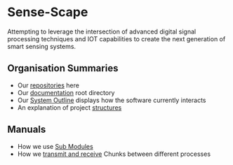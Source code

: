 # Sense-Scape

Attempting to leverage the intersection of advanced digital signal processing techniques and IOT capabilities to create the next generation of smart sensing systems.  


## Organisation Summaries
- Our [repositories](https://github.com/orgs/Sense-Scape/repositories) here
- Our [documentation](https://github.com/Sense-Scape/.github) root directory
- Our [System Outline](https://github.com/Sense-Scape/.github/blob/main/profile/System%20Outline.md) displays how the software currently interacts
- An explanation of project [structures](https://github.com/Sense-Scape/.github/tree/main/manuals)

## Manuals
- How we use  [Sub Modules](https://github.com/Sense-Scape/.github/blob/main/manuals/Sub%20Module%20Usage.md)
- How we [transmit and receive](https://github.com/Sense-Scape/.github/blob/main/manuals/Chunk%20Tx%20Rx.md) Chunks between different processes
